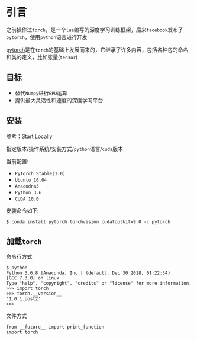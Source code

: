 
# 引言

之前操作过`torch`，是一个`lua`编写的深度学习训练框架，后来`facebook`发布了`pytorch`，使用`python`语言进行开发

[pytorch](https://pytorch.org/)是在`torch`的基础上发展而来的，它继承了许多内容，包括各种包的命名和类的定义，比如张量(`tensor`)


## 目标

* 替代`Numpy`进行`GPU`运算
* 提供最大灵活性和速度的深度学习平台

## 安装

参考：[Start Locally](https://pytorch.org/get-started/locally/)

指定版本/操作系统/安装方式/`python`语言/`cuda`版本

当前配置:

* `PyTorch Stable(1.0)`
* `Ubuntu 16.04`
* `Anacodna3 `
* `Python 3.6`
* `CUDA 10.0`

安装命令如下:

    $ conda install pytorch torchvision cudatoolkit=9.0 -c pytorch

## 加载`torch`

命令行方式

    $ python
    Python 3.6.8 |Anaconda, Inc.| (default, Dec 30 2018, 01:22:34) 
    [GCC 7.3.0] on linux
    Type "help", "copyright", "credits" or "license" for more information.
    >>> import torch
    >>> torch.__version__
    '1.0.1.post2'
    >>> 

文件方式

    from __future__ import print_function
    import torch